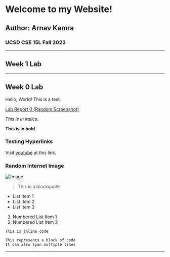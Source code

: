 # Welcome to my Website!
## Author: Arnav Kamra
### UCSD CSE 15L Fall 2022

---
## Week 1 Lab


---

## Week 0 Lab


Hello, World! This is a test.

[Lab Report 0 (Random Screenshot)](/Week%200/lab-report-1-week-0.md)



*This is in italics.*

**This is in bold.**

### Testing Hyperlinks
Visit [youtube](https://www.youtube.com/) at this link.

### Random Internet Image
![Image](https://images.newscientist.com/wp-content/uploads/2019/06/18142824/einstein.jpg)

> This is a blockquote

* List Item 1
* List Item 2
* List Item 3

1. Numbered List Item 1
2. Numbered List Item 2

`This is inline code`

```
This represents a block of code
It can also span multiple lines
```
---

